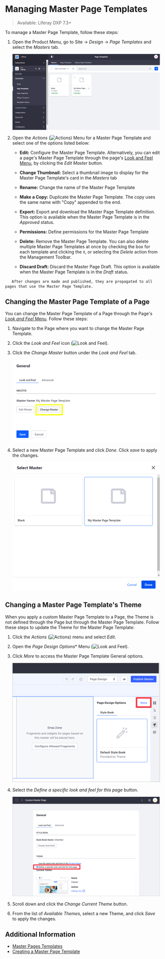 # Managing Master Page Templates

> Available: Liferay DXP 7.3+

To manage a Master Page Template, follow these steps:

1. Open the Product Menu, go to Site &rarr; *Design* &rarr; *Page Templates* and select the *Masters* tab.

    ![Manage the Master Page Template from the Masters tab of the Page Templates application.](./managing-master-page-templates/images/01.png)

1. Open the *Actions* (![Actions](./../../../images/icon-actions.png)) Menu for a Master Page Template and select one of the options listed below:

    - **Edit:** Configure the Master Page Template. Alternatively, you can edit a page's Master Page Template through the page's [Look and Feel Menu](../building-and-managing-content-pages/editing-content-pages.md#look-and-feel), by clicking the *Edit Master* button.

    - **Change Thumbnail:** Select a thumbnail image to display for the Master Page Template's card in the *Masters* tab

    - **Rename:** Change the name of the Master Page Template

    - **Make a Copy:** Duplicate the Master Page Template. The copy uses the same name with "Copy" appended to the end.

    - **Export:** Export and download the Master Page Template definition. This option is available when the Master Page Template is in the *Approved* status.

    - **Permissions:** Define permissions for the Master Page Template

    - **Delete:** Remove the Master Page Template. You can also delete multiple Master Page Templates at once by checking the box for each template and clicking the `X`, or selecting the *Delete* action from the Management Toolbar.

    - **Discard Draft:** Discard the Master Page Draft. This option is available when the Master Page Template is in the *Draft* status.

```note::
   After changes are made and published, they are propagated to all pages that use the Master Page Template.
```

## Changing the Master Page Template of a Page

You can change the Master Page Template of a Page through the Page's [*Look and Feel* Menu](../building-and-managing-content-pages/editing-content-pages.md#look-and-feel). Follow these steps:

1. Navigate to the Page where you want to change the Master Page Template.
1. Click the *Look and Feel* icon (![Look and Feel](../../../images/icon-look-and-feel.png)).
1. Click the *Change Master* button under the *Look and Feel* tab.

    ![Click the Change Master button to choose a different Master Page Template.](./managing-master-page-templates/images/03.png)

1. Select a new Master Page Template and click *Done*. Click *save* to apply the changes.

    ![Select a new Master Page Template from the available options.](./managing-master-page-templates/images/04.png)

## Changing a Master Page Template's Theme

When you apply a custom Master Page Template to a Page, the Theme is not defined through the Page but through the Master Page Template. Follow these steps to update the Theme for the Master Page Template:

1. Click the *Actions* (![Actions](./../../../images/icon-actions.png)) menu and select *Edit*.
1. Open the *Page Design Options** Menu (![Look and Feel](../../../images/icon-look-and-feel.png)).
1. Click *More* to access the Master Page Template General options.

   ![Click the More link in the Page Design Option menu to change access the Master Page Template General Options](./managing-master-page-templates/images/06.png)

1. Select the *Define a specific look and feel for this page* button.

    ![Select a new Master Page Template from the available options.](./managing-master-page-templates/images/05.png)

1. Scroll down and click the *Change Current Theme* button.
1. From the list of *Available Themes*, select a new Theme, and click *Save* to apply the changes.

## Additional Information

- [Master Pages Templates](./master-page-templates.md)
- [Creating a Master Page Template](./creating-a-master-page-template.md)
